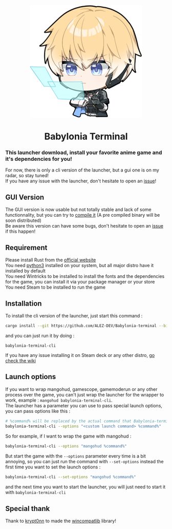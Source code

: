 <p align="center">
    <img src="./docs/Lee6.png" title="Babylonia terminal" alt="babylonia terminal" width="350" height="350"/><br>
</p>

<div align="center">
    <h1>Babylonia Terminal</h1>
</div>

### This launcher download, install your favorite anime game and it's dependencies for you!
For now, there is only a cli version of the launcher, but a gui one is on my radar, so stay tuned!  
If you have any issue with the launcher, don't hesitate to open an [issue](https://github.com/ALEZ-DEV/Babylonia-terminal/issues)!

## GUI Version

The GUI version is now usable but not totally stable and lack of some functionnality, but you can try to [compile it](https://github.com/ALEZ-DEV/Babylonia-terminal/tree/master/babylonia_terminal_launcher) (A pre compiled binary will be soon distributed)  
Be aware this version can have some bugs, don't hesitate to open an [issue](https://github.com/ALEZ-DEV/Babylonia-terminal/issues) if this happen!

## Requirement

Please install Rust from the [official website](https://www.rust-lang.org/fr/tools/install)  
You need [python3](https://www.python.org/downloads/) installed on your system, but all major distro have it installed by default  
You need Wintricks to be installed to install the fonts and the dependencies for the game, you can install it via your package manager or your store  
You need Steam to be installed to run the game  

## Installation

To install the cli version of the launcher, just start this command :

```bash
cargo install --git https://github.com/ALEZ-DEV/Babylonia-terminal --bin
```

and you can just run it by doing :

```
babylonia-terminal-cli
```
If you have any issue installing it on Steam deck or any other distro, [go check the wiki](https://github.com/ALEZ-DEV/Babylonia-terminal/wiki)

## Launch options

If you want to wrap mangohud, gamescope, gamemoderun or any other process over the game, you can't just wrap the launcher for the wrapper to work, example : `mangohud babylonia-terminal-cli`.  
The launcher has a parameter you can use to pass special launch options, you can pass options like this :  

```bash
# %command% will be replaced by the actual command that Babylonia-terminal will generate
babylonia-terminal-cli --options "<custom launch command> %command%"
```

So for example, if I want to wrap the game with mangohud :  

```bash
babylonia-terminal-cli --options "mangohud %command%"
```

But start the game with the `--options` parameter every time is a bit annoying, so you can just run the command with `--set-options` instead the first time you want to set the launch options :  

```bash
babylonia-terminal-cli --set-options "mangohud %command%"
```

and the next time you want to start the launcher, you will just need to start it with `babylonia-terminal-cli`  

## Special thank

Thank to [krypt0nn](https://github.com/krypt0nn) to made the [wincompatlib](https://github.com/krypt0nn/wincompatlib) library!
